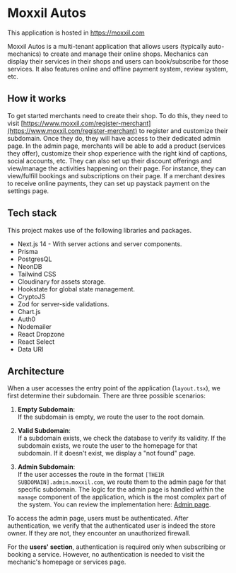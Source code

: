 # Moxxil Autos
This application is hosted in https://moxxil.com

Moxxil Autos is a multi-tenant application that allows users (typically auto-mechanics) to create and manage their online shops. Mechanics can display their services in their shops and users can book/subscribe for those services. It also features online and offline payment system, review system, etc.

## How it works
To get started merchants need to create their shop. To do this, they need to visit [https://www.moxxil.com/register-merchant](https://www.moxxil.com/register-merchant) to register and customize their subdomain. Once they do, they will have access to their dedicated admin page. In the admin page, merchants will be able to add a product (services they offer), customize their shop experience with the right kind of captions, social accounts, etc. They can also set up their discount offerings and view/manage the activities happening on their page. For instance, they can view/fulfill bookings and subscriptions on their page. If a merchant desires to receive online payments, they can set up paystack payment on the settings page.

## Tech stack
This project makes use of the following libraries and packages.

- Next.js 14 - With server actions and server components.
- Prisma
- PostgresQL
- NeonDB
- Tailwind CSS
- Cloudinary for assets storage.
- Hookstate for global state management.
- CryptoJS
- Zod for server-side validations.
- Chart.js
- Auth0
- Nodemailer
- React Dropzone
- React Select
- Data URI

## Architecture

When a user accesses the entry point of the application (`layout.tsx`), we first determine their subdomain. There are three possible scenarios:

1. **Empty Subdomain**:  
   If the subdomain is empty, we route the user to the root domain.
   
2. **Valid Subdomain**:  
   If a subdomain exists, we check the database to verify its validity. If the subdomain exists, we route the user to the homepage for that subdomain. If it doesn't exist, we display a "not found" page.

3. **Admin Subdomain**:  
   If the user accesses the route in the format `[THEIR SUBDOMAIN].admin.moxxil.com`, we route them to the admin page for that specific subdomain. The logic for the admin page is handled within the `manage` component of the application, which is the most complex part of the system. You can review the implementation here: [Admin page](https://github.com/ifeanyidike/auto_v1/tree/main/src/app/manage).

To access the admin page, users must be authenticated. After authentication, we verify that the authenticated user is indeed the store owner. If they are not, they encounter an unauthorized firewall.

For the **users' section**, authentication is required only when subscribing or booking a service. However, no authentication is needed to visit the mechanic's homepage or services page.

